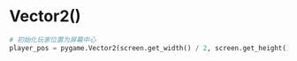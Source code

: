 # Vector2()

```python
# 初始化玩家位置为屏幕中心
player_pos = pygame.Vector2(screen.get_width() / 2, screen.get_height() / 2)
```

